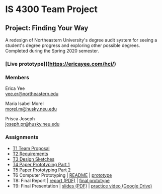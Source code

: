 # IS 4300 Team Project

## Project: Finding Your Way
A redesign of Northeastern University's degree audit system for seeing a student's degree progress and exploring other possible degrees. Completed during the Spring 2020 semester.

### [Live prototype]((https://ericayee.com/hci/)


### Members
Erica Yee  
yee.er@northeastern.edu

Maria Isabel Morel  
morel.m@husky.neu.edu

Prisca Joseph  
joseph.pr@husky.neu.edu

### Assignments
* [T1 Team Proposal](assignments/T1-JosephMorelYee.pdf)
* [T2 Requirements](assignments/T2-JosephMorelYee.pdf)
* [T3 Design Sketches](assignments/T3-JosephMorelYee.pdf)
* [T4 Paper Prototyping Part 1](assignments/T4-JosephMorelYee.pdf)
* [T5 Paper Prototyping Part 2](assignments/T5-JosephMorelYee.pdf)
* T6 Computer Prototyping | [README](T6_README.md) | [prototype](https://ericayee.com/hci-t6/)
* T8: Final Report | [report (PDF)](assignments/T8-JosephMorelYee.pdf) | [final prototype](https://ericayee.com/hci/)
* T9: Final Presentation | [slides (PDF)](assignments/T9-JosephMorelYee-Slides.pdf) | [practice video (Google Drive)](https://drive.google.com/file/d/1Osqfm6pZVdbxGTrnMwV8mCCta36F9yQ7/view)
